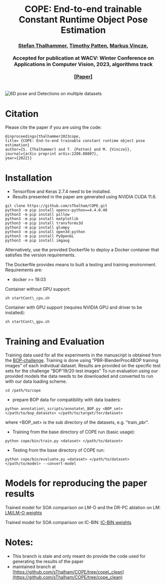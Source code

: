 <h1 align="center">
COPE: End-to-end trainable Constant Runtime Object Pose Estimation
</h1>

<div align="center">
<h3>
<a href="https://github.com/sThalham">Stefan Thalhammer</a>,
<a href="https://github.com/tpatten">Timothy Patten</a>,
<a href="http://github.com/v4r-tuwien">Markus Vincze</a>,
<br>
<br>
Accepted for publication at WACV: Winter Conference on Applications in Computer Vision, 2023, algorithms track
<br>
<br>
<a href="https://arxiv.org/pdf/2208.08807.pdf">[Paper]</a>
<br>
<br>
</h3>
</div>

![6D pose and Detections on multiple datasets](images/hl_mult_data.png)

# Citation
Please cite the paper if you are using the code:

```
@inproceedings{thalhammer2023cope,
title= {COPE: End-to-end trainable constant runtime object pose estimation}
author={S. {Thalhammer} and T. {Patten} and M. {Vincze}},
journal={arXiv preprint arXiv:2208.08807},
year={2022}}
```

# Installation

- Tensorflow and Keras 2.7.4 need to be installed. 
- Results presented in the paper are generated using NVIDIA CUDA 11.6.


```
git clone https://github.com/sThalham/COPE.git
python3 -m pip install opencv-python==4.4.0.40
python3 -m pip install pillow
python3 -m pip install matplotlib
python3 -m pip install transforms3d
python3 -m pip install glumpy
python3 -m pip install open3d-python
python3 -m pip install PyOpenGL
python3 -m pip install imgaug
```

Alternatively, use the provided Dockerfile to deploy a Docker container that satisfies the version requirements.

The Dockerfile provides means to built a testing and training environment.
Requirements are:
 - docker >= 19.03

Container without GPU support:
```
sh startCont\_cpu.sh
```

Container with GPU support (requires NVIDIA GPU and driver to be installed):
```
sh startCont\_gpu.sh
```

# Training and Evaluation

Training data used for all the experiments in the manuscript is obtained from the [BOP-challenge](https://bop.felk.cvut.cz/datasets/). Training is done using "PBR-BlenderProc4BOP training images" of each individual dataset. Results are provided on the specific test sets for the challenge "BOP'19/20 test images"
To run evaluation using our provided models the data needs to be downloaded and converted to run with our data loading scheme.

```
cd /path/to/cope
```

- prepare BOP data for compatibility with data loaders:
```
python annotation\_scripts/annotate\_BOP.py <BOP_set> </path/to/bop_datasets> </path/to/target/for/dataset>
```
where <BOP_set> is the sub directory of the datasets, e.g. "train\_pbr".

- Training
from the base directory of COPE run (basic usage):
```
python cope/bin/train.py <dataset> </path/to/dataset>
```

- Testing
from the base directory of COPE run:
```
python cope/bin/evaluate.py <dataset> </path/to/dataset> </path/to/model> --convert-model
```

# Models for reproducing the paper results

Trained model for SOA comparison on LM-O and the DR-PC ablation on LM:
[LM/LM-O weights](https://drive.google.com/file/d/1K3tNKV2dV9QOBGBExbkVXRds1ziGoNYM/view?usp=sharing)

Trained model for SOA comparison on IC-BIN:
[IC-BIN weights](https://drive.google.com/file/d/13RoRxlIopBUHMeg0enHJSDsmB2sQocEG/view?usp=sharing)

# Notes:
- This branch is stale and only meant do provide the code used for generating the results of the paper
- maintained branch at [https://github.com/sThalham/COPE/tree/cope\_clean](https://github.com/sThalham/COPE/tree/cope_clean)
